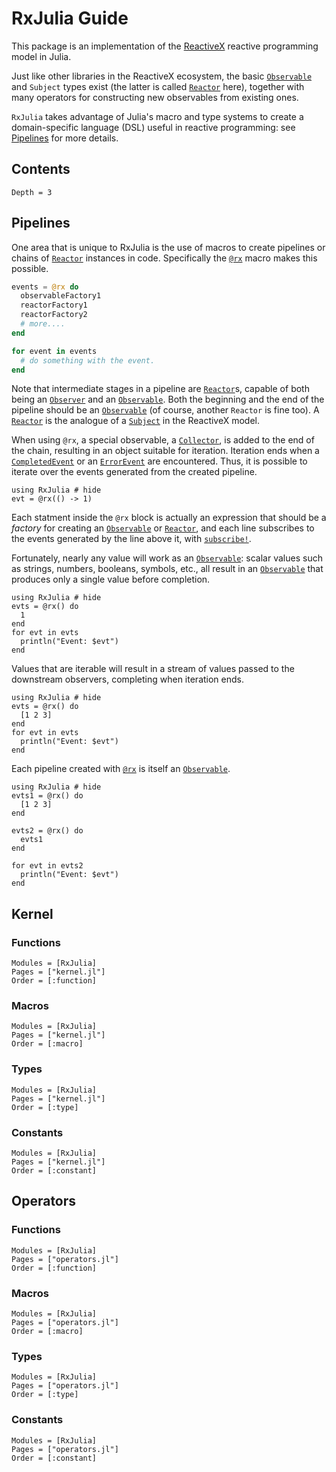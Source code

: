 # RxJulia Guide

This package is an implementation of the [ReactiveX](http://reactivex.io) reactive programming model in Julia.

Just like other libraries in the ReactiveX ecosystem, the basic [`Observable`](@ref) and `Subject` types exist (the latter is called [`Reactor`](@ref) here),  together with many operators for constructing new observables from existing ones.

`RxJulia` takes advantage of Julia's macro and type systems to create a domain-specific language (DSL) useful in reactive programming: see [Pipelines](@ref) for more details.

## Contents

```@contents
Depth = 3
```

## Pipelines

One area that is unique to RxJulia is the use of macros to create pipelines or chains of [`Reactor`](@ref) 
instances in code. Specifically the [`@rx`](@ref) macro makes this possible. 

```julia
events = @rx do
  observableFactory1
  reactorFactory1
  reactorFactory2
  # more....
end

for event in events
  # do something with the event.
end
```

Note that intermediate stages in a pipeline are [`Reactor`](@ref)s, capable of both being an [`Observer`](@ref) and an [`Observable`](@ref). Both the beginning and the end of the pipeline should be an [`Observable`](@ref) (of course, another
`Reactor` is fine too). A [`Reactor`](@ref) is the analogue of a [`Subject`](http://reactivex.io/documentation/subject.html) in the ReactiveX model.

When using `@rx`, a special observable, a [`Collector`](@ref), is added to the end of the chain, resulting in an object suitable for iteration. Iteration ends when a [`CompletedEvent`](@ref) or an [`ErrorEvent`](@ref) are encountered. Thus, it is possible to iterate over the events generated from the created pipeline.

```@example
using RxJulia # hide
evt = @rx(() -> 1)
```

Each statment inside the `@rx` block is actually an expression that should be a *factory* for creating an [`Observable`](@ref) or [`Reactor`](@ref), and each line subscribes to the events generated by the line above it, with [`subscribe!`](@ref). 

Fortunately, nearly any value will work as an [`Observable`](@ref): scalar values such as strings, numbers, booleans, symbols, etc., all result in an [`Observable`](@ref) that produces only a single value before completion. 

```@example
using RxJulia # hide
evts = @rx() do
  1
end
for evt in evts
  println("Event: $evt")
end
```

Values that are iterable will result in a stream of values passed to the downstream observers, completing when iteration ends.

```@example
using RxJulia # hide
evts = @rx() do
  [1 2 3]
end
for evt in evts
  println("Event: $evt")
end
```

Each pipeline created with [`@rx`](@ref) is itself an [`Observable`](@ref).

```@example
using RxJulia # hide
evts1 = @rx() do
  [1 2 3]
end

evts2 = @rx() do
  evts1
end

for evt in evts2
  println("Event: $evt")
end
```

## Kernel

### Functions

```@autodocs
Modules = [RxJulia]
Pages = ["kernel.jl"]
Order = [:function]
```

### Macros

```@autodocs
Modules = [RxJulia]
Pages = ["kernel.jl"]
Order = [:macro]
```

### Types

```@autodocs
Modules = [RxJulia]
Pages = ["kernel.jl"]
Order = [:type]
```

### Constants

```@autodocs
Modules = [RxJulia]
Pages = ["kernel.jl"]
Order = [:constant]
```

## Operators

### Functions

```@autodocs
Modules = [RxJulia]
Pages = ["operators.jl"]
Order = [:function]
```

### Macros

```@autodocs
Modules = [RxJulia]
Pages = ["operators.jl"]
Order = [:macro]
```

### Types

```@autodocs
Modules = [RxJulia]
Pages = ["operators.jl"]
Order = [:type]
```

### Constants

```@autodocs
Modules = [RxJulia]
Pages = ["operators.jl"]
Order = [:constant]